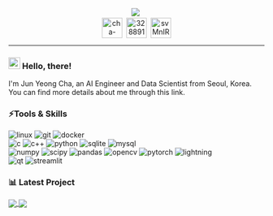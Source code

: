 <p align="center">
  <a href="https://git.io/typing-svg">
  <img src="https://readme-typing-svg.demolab.com?font=Fira+Code&weight=600&duration=1&color=44FF8A&background=000000&center=true&vCenter=true&multiline=true&repeat=false&random=true&width=600&height=73&lines=Jun+Yeong+Cha;%F0%9F%91%A8%E2%80%8D%F0%9F%92%BB+AI+Engineer+and+Data+Scientist"/></a>&nbsp;
  </br>

  <a href="https://www.linkedin.com/in/cha-junyeong-b8785732b/" target="blank">
  <img align="center" src="https://www.vectorlogo.zone/logos/linkedin/linkedin-tile.svg" alt="cha-junyeong-b8785732b" height="40" width="40" /></a>&nbsp;
  <a href="http://discord.com/users/328891683041443840" target="blank">
  <img align="center" src="https://www.vectorlogo.zone/logos/discord/discord-tile.svg" alt="328891683041443840" height="40" width="40" /></a>&nbsp;
  <a href="https://open.kakao.com/o/svMnIR7g">
  <img align="center" src="https://www.vectorlogo.zone/logos/kakaocorp_talk/kakaocorp_talk-icon.svg" alt="svMnIR7g" height="40" width="40" /></a>
</p>

---

### <img src="https://raw.githubusercontent.com/MartinHeinz/MartinHeinz/master/wave.gif" width="23px" height="23px" /> Hello, there! 
I'm Jun Yeong Cha, an AI Engineer and Data Scientist from Seoul, Korea. You can find more details about me through this link.
</br>

### ⚡Tools & Skills
<p align="left">
  <img src="https://img.shields.io/badge/linux-%23FCC624.svg?style=for-the-badge&logo=linux&logoColor=black" alt="linux" />
  <img src="https://img.shields.io/badge/git-%23F05032?style=for-the-badge&logo=git&logoColor=black" alt="git" />
  <img src="https://img.shields.io/badge/docker-%232496ED?style=for-the-badge&logo=docker&logoColor=black" alt="docker" />
  </br>
  
  <img src="https://img.shields.io/badge/c-%23A8B9CC.svg?style=for-the-badge&logo=c&logoColor=white" alt="c" />
  <img src="https://img.shields.io/badge/c++-%2300599C.svg?style=for-the-badge&logo=c%2B%2B&logoColor=white" alt="c++" />
  <img src="https://img.shields.io/badge/python-3670A0?style=for-the-badge&logo=python&logoColor=ffdd54" alt="python" />
  <img src="https://img.shields.io/badge/sqlite-%23003B57.svg?style=for-the-badge&logo=sqlite&logoColor=white" alt="sqlite" />
  <img src="https://img.shields.io/badge/mysql-%234479A1.svg?style=for-the-badge&logo=mysql&logoColor=black" alt="mysql" />
  </br>
  
  <img src="https://img.shields.io/badge/numpy-%23013243?style=for-the-badge&logo=numpy&logoColor=white" alt="numpy" />
  <img src="https://img.shields.io/badge/scipy-%238CAAE6?style=for-the-badge&logo=scipy&logoColor=white" alt="scipy" />
  <img src="https://img.shields.io/badge/pandas-%23150458?style=for-the-badge&logo=pandas&logoColor=white" alt="pandas" />
  <img src="https://img.shields.io/badge/opencv-%235C3EE8?style=for-the-badge&logo=opencv&logoColor=white" alt="opencv" />
  <img src="https://img.shields.io/badge/pytorch-%23EE4C2C?style=for-the-badge&logo=pytorch&logoColor=white" alt="pytorch" />
  <img src="https://img.shields.io/badge/lightning-%23792EE5?style=for-the-badge&logo=lightning&logoColor=white" alt="lightning" />
  </br>  
  
  <img src="https://img.shields.io/badge/qt-%2341CD52?style=for-the-badge&logo=qt&logoColor=black" alt="qt" />
  <img src="https://img.shields.io/badge/streamlit-%23FF4B4B?style=for-the-badge&logo=streamlit&logoColor=white" alt="streamlit" />
  </br>
</p>

### 📊 Latest Project
<a href="https://github.com/cjy8922/PROJ_ModuInterior">
<img align="center" src="https://github-readme-stats.vercel.app/api/pin/?username=cjy8922&repo=PROJ_ModuInterior&title_color=ffffff&text_color=c9cacc&icon_color=2bbc8a&bg_color=1d1f21" />
</a>    


<a href="https://github.com/cjy8922/AIC_CompetitionOCR/">
<img align="center" src="https://github-readme-stats.vercel.app/api/pin/?username=cjy8922&repo=AIC_CompetitionOCR&title_color=ffffff&text_color=c9cacc&icon_color=2bbc8a&bg_color=1d1f21" />
</a>    
